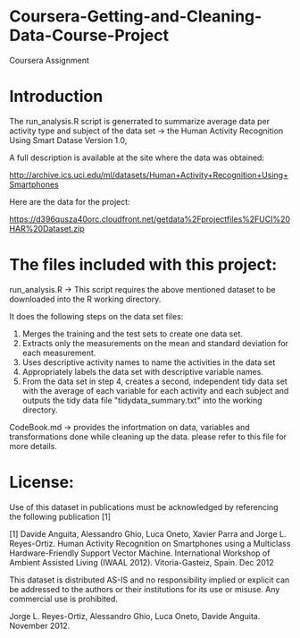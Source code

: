 # Coursera-Getting-and-Cleaning-Data-Course-Project
Coursera Assignment

Introduction
=============
The run_analysis.R script is generrated to summarize average data per activity type and subject of the data set ->  the Human Activity Recognition Using Smart Datase Version 1.0,

A full description is available at the site where the data was obtained:

http://archive.ics.uci.edu/ml/datasets/Human+Activity+Recognition+Using+Smartphones

Here are the data for the project:

https://d396qusza40orc.cloudfront.net/getdata%2Fprojectfiles%2FUCI%20HAR%20Dataset.zip

The files included with this project:
=====================================
run_analysis.R -> This script requires the above mentioned dataset to be downloaded into the
R working directory. 

It does the following steps on the data set files:
1. Merges the training and the test sets to create one data set.
2. Extracts only the measurements on the mean and standard deviation for each measurement.
3. Uses descriptive activity names to name the activities in the data set
4. Appropriately labels the data set with descriptive variable names.
5. From the data set in step 4, creates a second, independent tidy data set with the average of each variable for each activity and each subject and outputs the tidy data file "tidydata_summary.txt" into the working directory.

CodeBook.md -> provides the infortmation on data, variables and transformations done while cleaning up the data. please refer to this file for more details.

License:
========
Use of this dataset in publications must be acknowledged by referencing the following publication [1] 

[1] Davide Anguita, Alessandro Ghio, Luca Oneto, Xavier Parra and Jorge L. Reyes-Ortiz. Human Activity Recognition on Smartphones using a Multiclass Hardware-Friendly Support Vector Machine. International Workshop of Ambient Assisted Living (IWAAL 2012). Vitoria-Gasteiz, Spain. Dec 2012

This dataset is distributed AS-IS and no responsibility implied or explicit can be addressed to the authors or their institutions for its use or misuse. Any commercial use is prohibited.

Jorge L. Reyes-Ortiz, Alessandro Ghio, Luca Oneto, Davide Anguita. November 2012.


